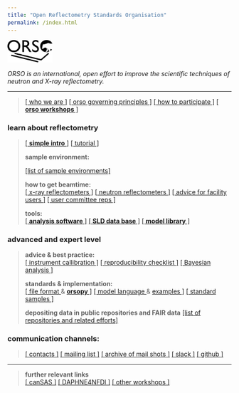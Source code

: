```yaml
---
title: "Open Reflectometry Standards Organisation"
permalink: /index.html
---
```


<img src="https://github.com/reflectivity/logo/raw/master/aglavic/ORSO_Logo_clean.png" width="20%">

*ORSO is an international, open effort to improve the scientific techniques 
of neutron and X-ray reflectometry.*

---

> [\[ who we are \]](https://www.reflectometry.org/organisation_and_communication) 
> [\[ orso governing principles \]](https://www.reflectometry.org/organisation_and_communication/orso_governing_principles) 
> [\[ how to participate \]](https://www.reflectometry.org/organisation_and_communication/how_to_participate) 
> [\[ **orso workshops** \]](https://www.reflectometry.org/workshops) 

### learn about reflectometry

> [\[ **simple intro** \]](https://www.reflectometry.org/learn_about_reflectometry/simple_intro)
> [\[ tutorial \]](https://www.reflectometry.org/learn/intro.html)
> 
>
> **sample environment:**
> 
> [[list of sample environments]](https://www.reflectometry.org/learn_about_reflectometry/sample_environments)
>
>
> **how to get beamtime:**  
> [\[ x-ray reflectometers \]](https://www.reflectometry.org/learn_about_reflectometry/list_of_x-ray_reflectometers)
> [\[ neutron reflectometers \]](https://www.reflectometry.org/learn_about_reflectometry/list_of_neutron_reflectometers)
> [\[ advice for facility users \]](https://www.reflectometry.org/learn_about_reflectometry/advice_for_facility_users)
> [\[ user committee reps \]](https://www.reflectometry.org/learn_about_reflectometry/list_of_user_committee_reps)
>
> 
> **tools:**  
> [\[ **analysis software** \]](https://www.reflectometry.org/learn_about_reflectometry/analysis_software) 
> [\[ **SLD data base** \]](https://slddb.esss.dk/slddb/)
> [\[ **model library** \]](https://www.reflectometry.org/learn_about_reflectometry/model_library)
>
> 
### advanced and expert level

> **advice & best practice:**  
> [\[ instrument callibration \]](https://www.reflectometry.org/advanced_and_expert_level/calibrations)
> [\[ reproducibility checklist \]](https://www.reflectometry.org/advanced_and_expert_level/reproducibility_checklist)
> [\[ Bayesian analysis \]](https://journals.iucr.org/j/issues/2023/01/00/yr5098/index.html)
> 
> **standards & implementation:**  
> [\[ file format ](https://www.reflectometry.org/advanced_and_expert_level/file_format)
> & [ **orsopy** \]](https://orsopy.readthedocs.io/en/latest)
> [\[ model language ](https://www.reflectometry.org/advanced_and_expert_level/file_format/simple_model) 
> & [ examples \]](https://slddb.esss.dk/slddb/sample)
> [\[ standard samples \]](https://www.reflectometry.org/advanced_and_expert_level/standard_samples)
>
> **depositing data in public repositories and FAIR data**
> [[list of repositories and related efforts]](https://github.com/reflectivity/reflectivity.github.io/commit/815c703722c365e3794138312518f1746b742f58)

### communication channels:

> [\[ contacts \]](https://www.reflectometry.org/organisation_and_communication/contacts) 
> [\[ mailing list \]](https://reflectometry.us10.list-manage.com/subscribe/post?u=e7e953117fa45f665f9030aaa&id=fa298202d4) 
> [\[ archive of mail shots \]](https://us10.campaign-archive.com/home/?u=e7e953117fa45f665f9030aaa&id=fa298202d4) 
> [\[ slack \]](https://orso-co.slack.com) 
> [\[ github \]](https://github.com/reflectivity) 

---

> **further relevant links**  
> [\[ canSAS \]](https://www.cansas.org)
> [\[ DAPHNE4NFDI \]](https://www.daphne4nfdi.de/english/index.php)
> [\[ other workshops \]](https://www.reflectometry.org/organisation_and_communication/other_links)



